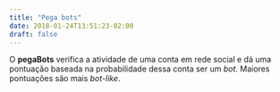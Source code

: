 ```yaml
---
title: "Pega bots"
date: 2018-01-24T13:51:23-02:00
draft: false
---
```


O **pegaBots** verifica a atividade de uma conta em rede social e dá uma pontuação baseada na probabilidade dessa conta ser um _bot_. Maiores pontuações são mais _bot-like_.
